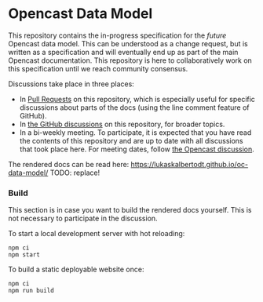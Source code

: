 # Opencast Data Model

This repository contains the in-progress specification for the *future* Opencast data model.
This can be understood as a change request, but is written as a specification and will eventually end up as part of the main Opencast documentation.
This repository is here to collaboratively work on this specification until we reach community consensus.

Discussions take place in three places:
- In [Pull Requests](https://github.com/opencast/data-model/pulls) on this repository, which is especially useful for specific discussions about parts of the docs (using the line comment feature of GitHub).
- In [the GitHub discussions](https://github.com/opencast/data-model/discussions) on this repository, for broader topics.
- In a bi-weekly meeting. To participate, it is expected that you have read the contents of this repository and are up to date with all discussions that took place here. For meeting dates, follow [the Opencast discussion](https://github.com/orgs/opencast/discussions).

The rendered docs can be read here: https://lukaskalbertodt.github.io/oc-data-model/
TODO: replace!

### Build

This section is in case you want to build the rendered docs yourself.
This is not necessary to participate in the discussion.

To start a local development server with hot reloading:

```
npm ci
npm start
```

To build a static deployable website once:
```
npm ci
npm run build
```
